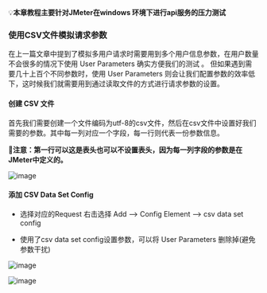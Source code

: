 💡**本章教程主要针对JMeter在windows 环境下进行api服务的压力测试**
### 使用CSV文件模拟请求参数
在上一篇文章中提到了模拟多用户请求时需要用到多个用户信息参数，在用户数量不会很多的情况下使用 User Parameters 确实方便我们的测试
。 但如果遇到需要几十上百个不同参数时，使用 User Parameters 则会让我们配置参数的效率低下，这时候我们就需要用到通过读取文件的方式进行请求参数的设置。
#### 创建 CSV 文件
首先我们需要创建一个文件编码为utf-8的csv文件，然后在csv文件中设置好我们需要的参数。其中每一列对应一个字段，每一行则代表一份参数信息。

📌**注意：第一行可以这是表头也可以不设置表头，因为每一列字段的参数是在JMeter中定义的。**

![image](https://github.com/user-attachments/assets/b37929a0-1025-4b2b-b96c-e474832e2aa5)

#### 添加 CSV Data Set Config
- 选择对应的Request 右击选择 Add —> Config Element —> csv data set config

- 使用了csv data set config设置参数，可以将 User Parameters 删除掉(避免参数干扰)

![image](https://github.com/user-attachments/assets/a4b981b6-ecab-4ad8-b007-02269690fb54)

![image](https://github.com/user-attachments/assets/48a3687e-cd5e-44fd-b4ef-8cb1d13f734a)



